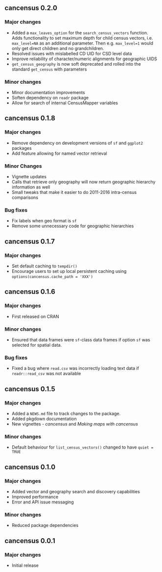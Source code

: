 ## cancensus 0.2.0

### Major changes
- Added a `max_leaves_option` for the `search_census_vectors` function. Adds functionality to set maximum depth for child census vectors, i.e. `max_level=NA` as an additional parameter. Then e.g. `max_level=1` would only get direct children and no grandchildren.
- Resolved issues with mislabelled CD UID for CSD level data
- Improve reliability of character/numeric alignments for geographic UIDS
- `get_census_geography` is now soft deprecated and rolled into the standard `get_census` with parameters

### Minor changes
- Minor documentation improvements
- Soften dependency on `readr` package
- Allow for search of internal CensusMapper variables 

## cancensus 0.1.8

### Major changes
- Remove dependency on development versions of `sf` and `ggplot2` packages
- Add feature allowing for named vector retrieval

### Minor Changes
- Vignette updates
- Calls that retrieve only geography will now return geographic hierarchy information as well
- Small tweaks that make it easier to do 2011-2016 intra-census comparisons

### Bug fixes
- Fix labels when geo format is `sf`
- Remove some unnecessary code for geographic hierarchies

## cancensus 0.1.7

### Major changes 
- Set default caching to `tempdir()`
- Encourage users to set up local persistent caching using `options(cancensus.cache_path = 'XXX')`

## cancensus 0.1.6

### Major changes
- First released on CRAN

### Minor changes
- Ensured that data frames were `sf`-class data frames if option `sf` was selected for spatial data. 

### Bug fixes
- Fixed a bug where `read.csv` was incorrectly loading text data if `readr::read_csv` was not available 

## cancensus 0.1.5

### Major changes
- Added a `NEWS.md` file to track changes to the package.
- Added pkgdown documentation
- New vignettes - _cancensus_ and _Making maps with cancensus_

### Minor changes
- Default behaviour for `list_census_vectors()` changed to have `quiet = TRUE`

## cancensus 0.1.0

### Major changes
- Added vector and geography search and discovery capabilities
- Improved performance
- Error and API issue messaging

### Minor changes
- Reduced package dependencies

## cancensus 0.0.1

### Major changes
- Initial release
